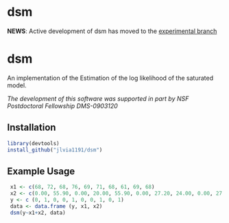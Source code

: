 # dsm

<!-- README.md is generated from README.Rmd. Please edit that file -->

**NEWS**: Active development of dsm has moved to the [experimental branch](https://github.com/jlvia1191/dsm)

dsm
========

An implementation of the Estimation of the log likelihood of the saturated model. 

*The development of this software was supported in part by NSF Postdoctoral Fellowship DMS-0903120*

Installation
------------

``` r
library(devtools)
install_github("jlvia1191/dsm")
```

Example Usage
-------------

``` r
 x1 <- c(68, 72, 68, 76, 69, 71, 68, 61, 69, 68)
 x2 <- c(0.00, 55.90, 0.00, 20.00, 55.90, 0.00, 27.20, 24.00, 0.00, 27.20)
 y <- c (0, 1, 0, 0, 1, 0, 0, 1, 0, 1)
 data <- data.frame (y, x1, x2)
 dsm(y~x1+x2, data)
```


